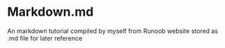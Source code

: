 # Markdown.md
An markdown tutorial compiled by myself from Runoob website stored as .md file for later reference
